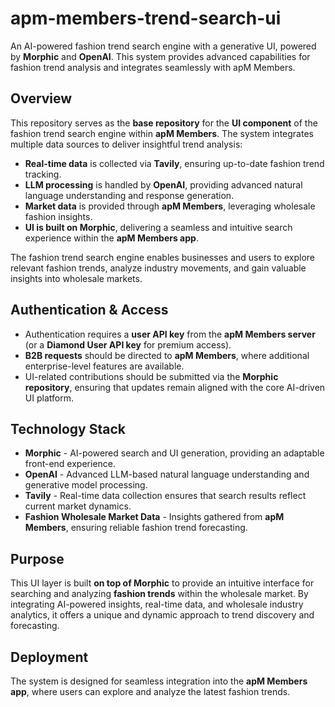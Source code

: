 # apm-members-trend-search-ui

An AI-powered fashion trend search engine with a generative UI, powered by **Morphic** and **OpenAI**. This system provides advanced capabilities for fashion trend analysis and integrates seamlessly with apM Members.

## Overview

This repository serves as the **base repository** for the **UI component** of the fashion trend search engine within **apM Members**. The system integrates multiple data sources to deliver insightful trend analysis:

- **Real-time data** is collected via **Tavily**, ensuring up-to-date fashion trend tracking.
- **LLM processing** is handled by **OpenAI**, providing advanced natural language understanding and response generation.
- **Market data** is provided through **apM Members**, leveraging wholesale fashion insights.
- **UI is built on Morphic**, delivering a seamless and intuitive search experience within the **apM Members app**.

The fashion trend search engine enables businesses and users to explore relevant fashion trends, analyze industry movements, and gain valuable insights into wholesale markets.

## Authentication & Access

- Authentication requires a **user API key** from the **apM Members server** (or a **Diamond User API key** for premium access).
- **B2B requests** should be directed to **apM Members**, where additional enterprise-level features are available.
- UI-related contributions should be submitted via the **Morphic repository**, ensuring that updates remain aligned with the core AI-driven UI platform.

## Technology Stack

- **Morphic** - AI-powered search and UI generation, providing an adaptable front-end experience.
- **OpenAI** - Advanced LLM-based natural language understanding and generative model processing.
- **Tavily** - Real-time data collection ensures that search results reflect current market dynamics.
- **Fashion Wholesale Market Data** - Insights gathered from **apM Members**, ensuring reliable fashion trend forecasting.

## Purpose

This UI layer is built **on top of Morphic** to provide an intuitive interface for searching and analyzing **fashion trends** within the wholesale market. By integrating AI-powered insights, real-time data, and wholesale industry analytics, it offers a unique and dynamic approach to trend discovery and forecasting.

## Deployment

The system is designed for seamless integration into the **apM Members app**, where users can explore and analyze the latest fashion trends.
